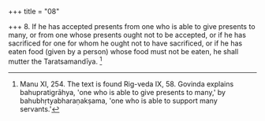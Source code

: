 +++
title = "08"

+++
8. If he has accepted presents from one who is able to give presents to many, or from one whose presents ought not to be accepted, or if he has sacrificed for one for whom he ought not to have sacrificed, or if he has eaten food (given by a person) whose food must not be eaten, he shall mutter the Taratsamandīya. [^5] 


[^5]:  Manu XI, 254. The text is found Rig-veda IX, 58. Govinda explains bahupratigrāhya, 'one who is able to give presents to many,' by bahubhṛtyabharaṇakṣama, 'one who is able to support many servants.'
